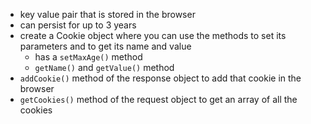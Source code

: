  - key value pair that is stored in the browser
 - can persist for up to 3 years
 - create a Cookie object where you can use the methods to set its parameters and to get its name and value
	 - has a `setMaxAge()` method
	 - `getName()` and `getValue()` method
 - `addCookie()` method of the response object to add that cookie in the browser
 - `getCookies()` method of the request object to get an array of all the cookies